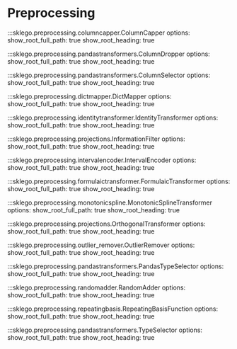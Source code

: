 # Preprocessing

:::sklego.preprocessing.columncapper.ColumnCapper
    options:
        show_root_full_path: true
        show_root_heading: true

:::sklego.preprocessing.pandastransformers.ColumnDropper
    options:
        show_root_full_path: true
        show_root_heading: true

:::sklego.preprocessing.pandastransformers.ColumnSelector
    options:
        show_root_full_path: true
        show_root_heading: true

:::sklego.preprocessing.dictmapper.DictMapper
    options:
        show_root_full_path: true
        show_root_heading: true

:::sklego.preprocessing.identitytransformer.IdentityTransformer
    options:
        show_root_full_path: true
        show_root_heading: true

:::sklego.preprocessing.projections.InformationFilter
    options:
        show_root_full_path: true
        show_root_heading: true

:::sklego.preprocessing.intervalencoder.IntervalEncoder
    options:
        show_root_full_path: true
        show_root_heading: true

:::sklego.preprocessing.formulaictransformer.FormulaicTransformer
    options:
        show_root_full_path: true
        show_root_heading: true

:::sklego.preprocessing.monotonicspline.MonotonicSplineTransformer
    options:
        show_root_full_path: true
        show_root_heading: true

:::sklego.preprocessing.projections.OrthogonalTransformer
    options:
        show_root_full_path: true
        show_root_heading: true

:::sklego.preprocessing.outlier_remover.OutlierRemover
    options:
        show_root_full_path: true
        show_root_heading: true

:::sklego.preprocessing.pandastransformers.PandasTypeSelector
    options:
        show_root_full_path: true
        show_root_heading: true

:::sklego.preprocessing.randomadder.RandomAdder
    options:
        show_root_full_path: true
        show_root_heading: true

:::sklego.preprocessing.repeatingbasis.RepeatingBasisFunction
    options:
        show_root_full_path: true
        show_root_heading: true

:::sklego.preprocessing.pandastransformers.TypeSelector
    options:
        show_root_full_path: true
        show_root_heading: true
